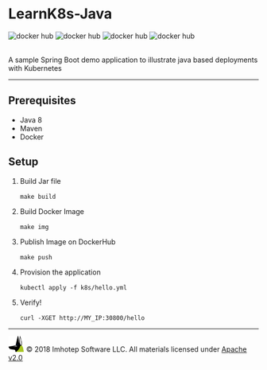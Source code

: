 # LearnK8s-Java

![docker hub](https://img.shields.io/docker/pulls/imhotepio/learnk8s-java.svg?style=flat-square)
![docker hub](https://img.shields.io/docker/stars/imhotepio/learnk8s-java.svg?style=flat-square)
![docker hub](https://img.shields.io/docker/build/imhotepio/learnk8s-java.svg?style=flat-square)
![docker hub](https://img.shields.io/docker/automated/imhotepio/learnk8s-java.svg?style=flat-square)

<br/>
A sample Spring Boot demo application to illustrate java based deployments with Kubernetes

---
## Prerequisites

- Java 8
- Maven
- Docker

## Setup

1. Build Jar file

    ```shell
    make build
    ```

1. Build Docker Image

    ```shell
    make img
    ```
1. Publish Image on DockerHub

    ```shell
    make push
    ```

1. Provision the application

    ```shell
    kubectl apply -f k8s/hello.yml
    ```

1. Verify!

    ```shell
    curl -XGET http://MY_IP:30800/hello
    ```

---
<img src="assets/imhoteplogo.png" width="32" height="auto"/> © 2018 Imhotep Software LLC.
All materials licensed under [Apache v2.0](http://www.apache.org/licenses/LICENSE-2.0)